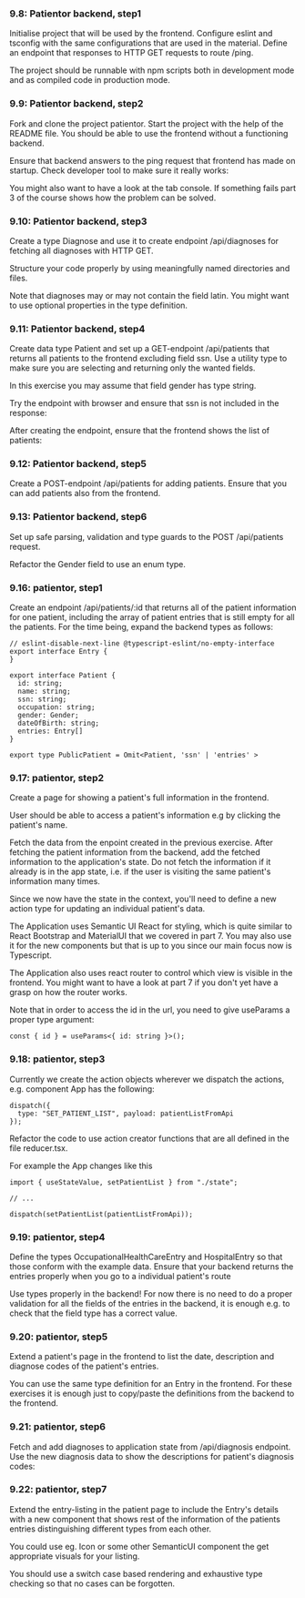 ### 9.8: Patientor backend, step1

Initialise project that will be used by the frontend. Configure eslint and tsconfig with the same configurations that are used in the material. Define an endpoint that responses to HTTP GET requests to route /ping.

The project should be runnable with npm scripts both in development mode and as compiled code in production mode.

### 9.9: Patientor backend, step2

Fork and clone the project patientor. Start the project with the help of the README file. You should be able to use the frontend without a functioning backend.

Ensure that backend answers to the ping request that frontend has made on startup. Check developer tool to make sure it really works:

You might also want to have a look at the tab console. If something fails part 3 of the course shows how the problem can be solved.

### 9.10: Patientor backend, step3

Create a type Diagnose and use it to create endpoint /api/diagnoses for fetching all diagnoses with HTTP GET.

Structure your code properly by using meaningfully named directories and files.

Note that diagnoses may or may not contain the field latin. You might want to use optional properties in the type definition.

### 9.11: Patientor backend, step4

Create data type Patient and set up a GET-endpoint /api/patients that returns all patients to the frontend excluding field ssn. Use a utility type to make sure you are selecting and returning only the wanted fields.

In this exercise you may assume that field gender has type string.

Try the endpoint with browser and ensure that ssn is not included in the response:

After creating the endpoint, ensure that the frontend shows the list of patients:

### 9.12: Patientor backend, step5

Create a POST-endpoint /api/patients for adding patients. Ensure that you can add patients also from the frontend.

### 9.13: Patientor backend, step6

Set up safe parsing, validation and type guards to the POST /api/patients request.

Refactor the Gender field to use an enum type.

### 9.16: patientor, step1

Create an endpoint /api/patients/:id that returns all of the patient information for one patient, including the array of patient entries that is still empty for all the patients. For the time being, expand the backend types as follows:

```
// eslint-disable-next-line @typescript-eslint/no-empty-interface
export interface Entry {
}

export interface Patient {
  id: string;
  name: string;
  ssn: string;
  occupation: string;
  gender: Gender;
  dateOfBirth: string;
  entries: Entry[]
}

export type PublicPatient = Omit<Patient, 'ssn' | 'entries' >
```

### 9.17: patientor, step2

Create a page for showing a patient's full information in the frontend.

User should be able to access a patient's information e.g by clicking the patient's name.

Fetch the data from the enpoint created in the previous exercise. After fetching the patient information from the backend, add the fetched information to the application's state. Do not fetch the information if it already is in the app state, i.e. if the user is visiting the same patient's information many times.

Since we now have the state in the context, you'll need to define a new action type for updating an individual patient's data.

The Application uses Semantic UI React for styling, which is quite similar to React Bootstrap and MaterialUI that we covered in part 7. You may also use it for the new components but that is up to you since our main focus now is Typescript.

The Application also uses react router to control which view is visible in the frontend. You might want to have a look at part 7 if you don't yet have a grasp on how the router works.

Note that in order to access the id in the url, you need to give useParams a proper type argument:

```
const { id } = useParams<{ id: string }>();
```

### 9.18: patientor, step3

Currently we create the action objects wherever we dispatch the actions, e.g. component App has the following:

```
dispatch({
  type: "SET_PATIENT_LIST", payload: patientListFromApi
});
```

Refactor the code to use action creator functions that are all defined in the file reducer.tsx.

For example the App changes like this

```
import { useStateValue, setPatientList } from "./state";

// ...

dispatch(setPatientList(patientListFromApi));
```

### 9.19: patientor, step4

Define the types OccupationalHealthCareEntry and HospitalEntry so that those conform with the example data. Ensure that your backend returns the entries properly when you go to a individual patient's route

Use types properly in the backend! For now there is no need to do a proper validation for all the fields of the entries in the backend, it is enough e.g. to check that the field type has a correct value.

### 9.20: patientor, step5

Extend a patient's page in the frontend to list the date, description and diagnose codes of the patient's entries.

You can use the same type definition for an Entry in the frontend. For these exercises it is enough just to copy/paste the definitions from the backend to the frontend.

### 9.21: patientor, step6

Fetch and add diagnoses to application state from /api/diagnosis endpoint. Use the new diagnosis data to show the descriptions for patient's diagnosis codes:

### 9.22: patientor, step7

Extend the entry-listing in the patient page to include the Entry's details with a new component that shows rest of the information of the patients entries distinguishing different types from each other.

You could use eg. Icon or some other SemanticUI component the get appropriate visuals for your listing.

You should use a switch case based rendering and exhaustive type checking so that no cases can be forgotten.
